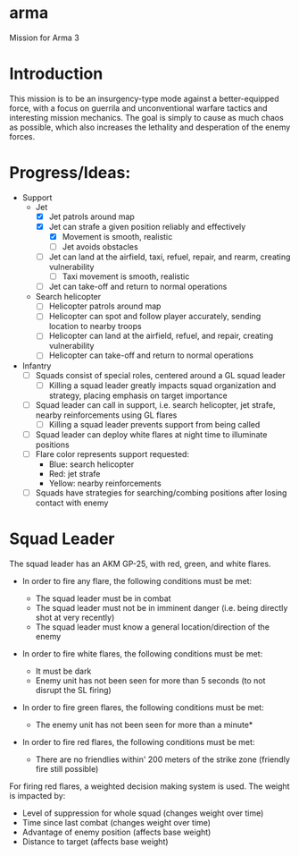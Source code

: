 # arma
Mission for Arma 3

# Introduction
This mission is to be an insurgency-type mode against a better-equipped force, with a focus on guerrila and unconventional warfare tactics and interesting mission mechanics. The goal is simply to cause as much chaos as possible, which also increases the lethality and desperation of the enemy forces.

# Progress/Ideas:
- Support
  - Jet
    - [x] Jet patrols around map 
    - [x] Jet can strafe a given position reliably and effectively
      - [x] Movement is smooth, realistic
      - [ ] Jet avoids obstacles
    - [ ] Jet can land at the airfield, taxi, refuel, repair, and rearm, creating vulnerability
      - [ ] Taxi movement is smooth, realistic
    - [ ] Jet can take-off and return to normal operations
  - Search helicopter
    - [ ] Helicopter patrols around map
    - [ ] Helicopter can spot and follow player accurately, sending location to nearby troops
    - [ ] Helicopter can land at the airfield, refuel, and repair, creating vulnerability
    - [ ] Helicopter can take-off and return to normal operations
- Infantry
  - [ ] Squads consist of special roles, centered around a GL squad leader
    - [ ] Killing a squad leader greatly impacts squad organization and strategy, placing emphasis on target importance
  - [ ] Squad leader can call in support, i.e. search helicopter,  jet strafe, nearby reinforcements using GL flares
    - [ ] Killing a squad leader prevents support from being called
  - [ ] Squad leader can deploy white flares at night time to illuminate positions
  - [ ] Flare color represents support requested:
     - Blue: search helicopter
     - Red: jet strafe
     - Yellow: nearby reinforcements
  - [ ] Squads have strategies for searching/combing positions after losing contact with enemy

# Squad Leader

The squad leader has an AKM GP-25, with red, green, and white flares.

- In order to fire any flare, the following conditions must be met:
  - The squad leader must be in combat
  - The squad leader must not be in imminent danger (i.e. being directly shot at very recently)
  - The squad leader must know a general location/direction of the enemy

- In order to fire white flares, the following conditions must be met:
  - It must be dark
  - Enemy unit has not been seen for more than 5 seconds (to not disrupt the SL firing)

- In order to fire green flares, the following conditions must be met:
  - The enemy unit has not been seen for more than a minute*

- In order to fire red flares, the following conditions must be met:
  - There are no friendlies within' 200 meters of the strike zone (friendly fire still possible)

For firing red flares, a weighted decision making system is used. The weight is impacted by:
  - Level of suppression for whole squad (changes weight over time)
  - Time since last combat (changes weight over time)
  - Advantage of enemy position (affects base weight)
  - Distance to target (affects base weight)
